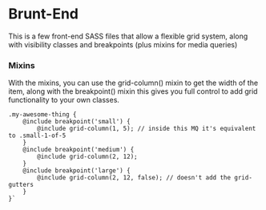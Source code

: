 # Brunt-End

This is a few front-end SASS files that allow a flexible grid system, along with visibility classes and breakpoints (plus mixins for media queries)

### Mixins
With the mixins, you can use the grid-column() mixin to get the width of the item, along with the breakpoint() mixin this gives you full control to add grid functionality to your own classes.

```
.my-awesome-thing {
    @include breakpoint('small') {
        @include grid-column(1, 5); // inside this MQ it's equivalent to .small-1-of-5
    }
    @include breakpoint('medium') {
        @include grid-column(2, 12);
    }
    @include breakpoint('large') {
        @include grid-column(2, 12, false); // doesn't add the grid-gutters
    }
}`